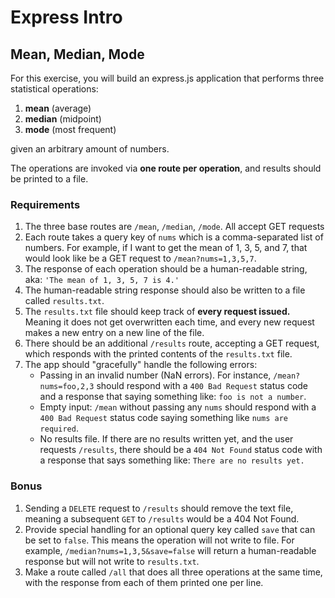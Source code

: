 # Express Intro

## Mean, Median, Mode

For this exercise, you will build an express.js application that performs three statistical operations:

1.  **mean** (average)
2.  **median** (midpoint)
3.  **mode** (most frequent)

given an arbitrary amount of numbers.

The operations are invoked via **one route per operation**, and results should be printed to a file.

### Requirements

1.  The three base routes are `/mean`, `/median`, `/mode`. All accept GET requests
1.  Each route takes a query key of `nums` which is a comma-separated list of numbers. For example, if I want to get the mean of 1, 3, 5, and 7, that would look like be a GET request to `/mean?nums=1,3,5,7`.
1.  The response of each operation should be a human-readable string, aka: `'The mean of 1, 3, 5, 7 is 4.'`
1.  The human-readable string response should also be written to a file called `results.txt`.
1.  The `results.txt` file should keep track of **every request issued.** Meaning it does not get overwritten each time, and every new request makes a new entry on a new line of the file.
1.  There should be an additional `/results` route, accepting a GET request, which responds with the printed contents of the `results.txt` file.
1.  The app should "gracefully" handle the following errors:
    * Passing in an invalid number (NaN errors). For instance, `/mean?nums=foo,2,3` should respond with a `400 Bad Request` status code and a response that saying something like: `foo is not a number`.
    * Empty input: `/mean` without passing any `nums` should respond with a `400 Bad Request` status code saying something like `nums are required`.
    * No results file. If there are no results written yet, and the user requests `/results`, there should be a `404 Not Found` status code with a response that says something like: `There are no results yet.`

### Bonus

1.  Sending a `DELETE` request to `/results` should remove the text file, meaning a subsequent `GET` to `/results` would be a 404 Not Found.
1.  Provide special handling for an optional query key called `save` that can be set to `false`. This means the operation will not write to file. For example, `/median?nums=1,3,5&save=false` will return a human-readable response but will not write to `results.txt`.
1.  Make a route called `/all` that does all three operations at the same time, with the response from each of them printed one per line.

